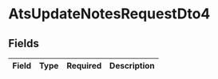 # AtsUpdateNotesRequestDto4


## Fields

| Field       | Type        | Required    | Description |
| ----------- | ----------- | ----------- | ----------- |